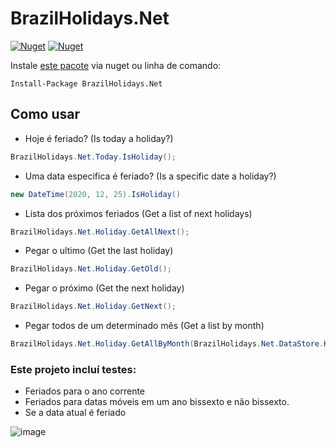 # BrazilHolidays.Net
[![Nuget](https://img.shields.io/nuget/dt/BrazilHolidays.Net)](https://www.nuget.org/packages/BrazilHolidays.Net)
[![Nuget](https://img.shields.io/nuget/v/BrazilHolidays.Net)](https://www.nuget.org/packages/BrazilHolidays.Net)

 Instale [este pacote](https://www.nuget.org/packages/BrazilHolidays.Net) via nuget ou linha de comando:<br/>
```nuget
Install-Package BrazilHolidays.Net
```

## Como usar

 - Hoje é feriado? (Is today a holiday?)
```csharp 
BrazilHolidays.Net.Today.IsHoliday(); 
```

- Uma data especifica é feriado? (Is a specific date a holiday?)
```csharp  
new DateTime(2020, 12, 25).IsHoliday()
```

- Lista dos próximos feriados (Get a list of next holidays)
```csharp  
BrazilHolidays.Net.Holiday.GetAllNext();
```

- Pegar o ultimo (Get the last holiday)
```csharp  
BrazilHolidays.Net.Holiday.GetOld();
```

- Pegar o próximo (Get the next holiday)
```csharp  
BrazilHolidays.Net.Holiday.GetNext();
```

- Pegar todos de um determinado mês (Get a list by month)
```csharp  
BrazilHolidays.Net.Holiday.GetAllByMonth(BrazilHolidays.Net.DataStore.Holiday.Months.Dec);
```

### Este projeto incluí testes:
- Feriados para o ano corrente
- Feriados para datas móveis em um ano bissexto e não bissexto.
- Se a data atual é feriado

![image](https://user-images.githubusercontent.com/5353685/97025524-9193e600-152e-11eb-9077-f873e472c43f.png)
